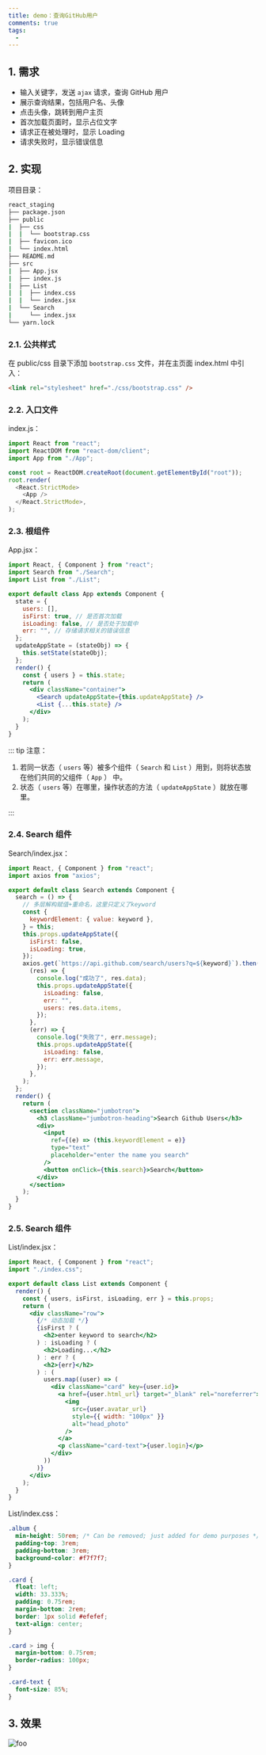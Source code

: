 ```yaml
---
title: demo：查询GitHub用户
comments: true
tags:
  -
---
```


## 1. 需求

- 输入关键字，发送 `ajax` 请求，查询 GitHub 用户
- 展示查询结果，包括用户名、头像
- 点击头像，跳转到用户主页
- 首次加载页面时，显示占位文字
- 请求正在被处理时，显示 Loading
- 请求失败时，显示错误信息

## 2. 实现

项目目录：

```sh
react_staging
├── package.json
├── public
|  ├── css
|  |  └── bootstrap.css
|  ├── favicon.ico
|  └── index.html
├── README.md
├── src
|  ├── App.jsx
|  ├── index.js
|  ├── List
|  |  ├── index.css
|  |  └── index.jsx
|  └── Search
|     └── index.jsx
└── yarn.lock
```

### 2.1. 公共样式

在 public/css 目录下添加 `bootstrap.css` 文件，并在主页面 index.html 中引入：

```html
<link rel="stylesheet" href="./css/bootstrap.css" />
```

### 2.2. 入口文件

index.js：

```js
import React from "react";
import ReactDOM from "react-dom/client";
import App from "./App";

const root = ReactDOM.createRoot(document.getElementById("root"));
root.render(
  <React.StrictMode>
    <App />
  </React.StrictMode>,
);
```

### 2.3. 根组件

App.jsx：

```jsx
import React, { Component } from "react";
import Search from "./Search";
import List from "./List";

export default class App extends Component {
  state = {
    users: [],
    isFirst: true, // 是否首次加载
    isLoading: false, // 是否处于加载中
    err: "", // 存储请求相关的错误信息
  };
  updateAppState = (stateObj) => {
    this.setState(stateObj);
  };
  render() {
    const { users } = this.state;
    return (
      <div className="container">
        <Search updateAppState={this.updateAppState} />
        <List {...this.state} />
      </div>
    );
  }
}
```

::: tip 注意：

1. 若同一状态（ `users` 等）被多个组件（ `Search` 和 `List` ）用到，则将状态放在他们共同的父组件（ `App` ） 中。
2. 状态（ `users` 等）在哪里，操作状态的方法（ `updateAppState` ）就放在哪里。

:::

### 2.4. Search 组件

Search/index.jsx：

```jsx
import React, { Component } from "react";
import axios from "axios";

export default class Search extends Component {
  search = () => {
    // 多层解构赋值+重命名，这里只定义了keyword
    const {
      keywordElement: { value: keyword },
    } = this;
    this.props.updateAppState({
      isFirst: false,
      isLoading: true,
    });
    axios.get(`https://api.github.com/search/users?q=${keyword}`).then(
      (res) => {
        console.log("成功了", res.data);
        this.props.updateAppState({
          isLoading: false,
          err: "",
          users: res.data.items,
        });
      },
      (err) => {
        console.log("失败了", err.message);
        this.props.updateAppState({
          isLoading: false,
          err: err.message,
        });
      },
    );
  };
  render() {
    return (
      <section className="jumbotron">
        <h3 className="jumbotron-heading">Search Github Users</h3>
        <div>
          <input
            ref={(e) => (this.keywordElement = e)}
            type="text"
            placeholder="enter the name you search"
          />
          <button onClick={this.search}>Search</button>
        </div>
      </section>
    );
  }
}
```

### 2.5. Search 组件

List/index.jsx：

```jsx
import React, { Component } from "react";
import "./index.css";

export default class List extends Component {
  render() {
    const { users, isFirst, isLoading, err } = this.props;
    return (
      <div className="row">
        {/* 动态加载 */}
        {isFirst ? (
          <h2>enter keyword to search</h2>
        ) : isLoading ? (
          <h2>Loading...</h2>
        ) : err ? (
          <h2>{err}</h2>
        ) : (
          users.map((user) => (
            <div className="card" key={user.id}>
              <a href={user.html_url} target="_blank" rel="noreferrer">
                <img
                  src={user.avatar_url}
                  style={{ width: "100px" }}
                  alt="head_photo"
                />
              </a>
              <p className="card-text">{user.login}</p>
            </div>
          ))
        )}
      </div>
    );
  }
}
```

List/index.css：

```css
.album {
  min-height: 50rem; /* Can be removed; just added for demo purposes */
  padding-top: 3rem;
  padding-bottom: 3rem;
  background-color: #f7f7f7;
}

.card {
  float: left;
  width: 33.333%;
  padding: 0.75rem;
  margin-bottom: 2rem;
  border: 1px solid #efefef;
  text-align: center;
}

.card > img {
  margin-bottom: 0.75rem;
  border-radius: 100px;
}

.card-text {
  font-size: 85%;
}
```

## 3. 效果

<img class="zoomable" :src="$withBase('/images/screenshot/4/2/1.gif')" alt="foo">
